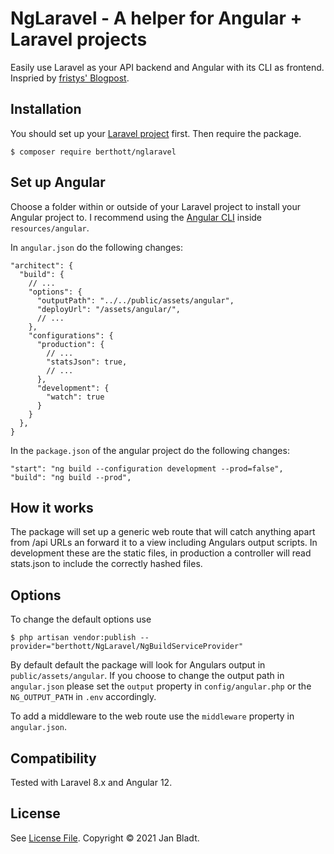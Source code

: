 # NgLaravel - A helper for Angular + Laravel projects

Easily use Laravel as your API backend and Angular with its CLI as frontend.
Inspried by [fristys' Blogpost](https://fristys.me/blog/using-angular-cli-with-laravel/).

## Installation

You should set up your [Laravel project](https://laravel.com/docs/8.x/installation#installation-via-composer) first.
Then require the package.
```
$ composer require berthott/nglaravel
```

## Set up Angular

Choose a folder within or outside of your Laravel project to install your Angular project to. I recommend using the [Angular CLI](https://angular.io/cli/new) inside `resources/angular`.

In `angular.json` do the following changes:
```
"architect": {
  "build": {
    // ...
    "options": {
      "outputPath": "../../public/assets/angular",
      "deployUrl": "/assets/angular/",
      // ...
    },
    "configurations": {
      "production": {
        // ...
        "statsJson": true,
        // ...
      },
      "development": {
        "watch": true
      }
    }
  },
}
```
In the `package.json` of the angular project do the following changes:
```
"start": "ng build --configuration development --prod=false",
"build": "ng build --prod",
```

## How it works

The package will set up a generic web route that will catch anything apart from /api URLs an forward it to a view including Angulars output scripts. In development these are the static files, in production a controller will read stats.json to include the correctly hashed files.

## Options

To change the default options use
```
$ php artisan vendor:publish --provider="berthott/NgLaravel/NgBuildServiceProvider"
```
By default default the package will look for Angulars output in `public/assets/angular`. If you choose to change the output path in `angular.json` please set the `output` property in `config/angular.php` or the `NG_OUTPUT_PATH` in `.env` accordingly.

To add a middleware to the web route use the `middleware` property in `angular.json`.

## Compatibility

Tested with Laravel 8.x and Angular 12.

## License

See [License File](license.md). Copyright © 2021 Jan Bladt.